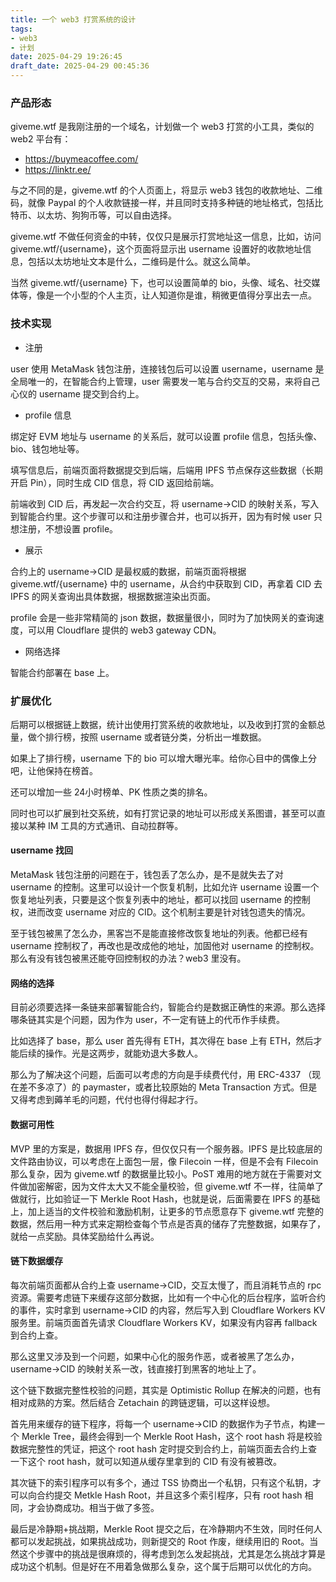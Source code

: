 ```yaml
---
title: 一个 web3 打赏系统的设计
tags: 
- web3
- 计划
date: 2025-04-29 19:26:45
draft_date: 2025-04-29 00:45:36
---
```


### 产品形态

giveme.wtf 是我刚注册的一个域名，计划做一个 web3 打赏的小工具，类似的 web2 平台有：

- https://buymeacoffee.com/
- https://linktr.ee/

与之不同的是，giveme.wtf 的个人页面上，将显示 web3 钱包的收款地址、二维码，就像 Paypal 的个人收款链接一样，并且同时支持多种链的地址格式，包括比特币、以太坊、狗狗币等，可以自由选择。

giveme.wtf 不做任何资金的中转，仅仅只是展示打赏地址这一信息，比如，访问 giveme.wtf/{username}，这个页面将显示出 username 设置好的收款地址信息，包括以太坊地址文本是什么，二维码是什么。就这么简单。

当然 giveme.wtf/{username} 下，也可以设置简单的 bio，头像、域名、社交媒体等，像是一个小型的个人主页，让人知道你是谁，稍微更值得分享出去一点。

### 技术实现

- 注册

user 使用 MetaMask 钱包注册，连接钱包后可以设置 username，username 是全局唯一的，在智能合约上管理，user 需要发一笔与合约交互的交易，来将自己心仪的 username 提交到合约上。

- profile 信息

绑定好 EVM 地址与 username 的关系后，就可以设置 profile 信息，包括头像、bio、钱包地址等。

填写信息后，前端页面将数据提交到后端，后端用 IPFS 节点保存这些数据（长期开启 Pin），同时生成 CID 信息，将 CID 返回给前端。

前端收到 CID 后，再发起一次合约交互，将 username->CID 的映射关系，写入到智能合约里。这个步骤可以和注册步骤合并，也可以拆开，因为有时候 user 只想注册，不想设置 profile。

- 展示

合约上的 username->CID 是最权威的数据，前端页面将根据 giveme.wtf/{username} 中的 username，从合约中获取到 CID，再拿着 CID 去 IPFS 的网关查询出具体数据，根据数据渲染出页面。

profile 会是一些非常精简的 json 数据，数据量很小，同时为了加快网关的查询速度，可以用 Cloudflare 提供的 web3 gateway CDN。

- 网络选择

智能合约部署在 base 上。

### 扩展优化

后期可以根据链上数据，统计出使用打赏系统的收款地址，以及收到打赏的金额总量，做个排行榜，按照 username 或者链分类，分析出一堆数据。

如果上了排行榜，username 下的 bio 可以增大曝光率。给你心目中的偶像上分吧，让他保持在榜首。

还可以增加一些 24小时榜单、PK 性质之类的排名。

同时也可以扩展到社交系统，如有打赏记录的地址可以形成关系图谱，甚至可以直接以某种 IM 工具的方式通讯、自动拉群等。

#### username 找回

MetaMask 钱包注册的问题在于，钱包丢了怎么办，是不是就失去了对 username 的控制。这里可以设计一个恢复机制，比如允许 username 设置一个恢复地址列表，只要是这个恢复列表中的地址，都可以找回 username 的控制权，进而改变 username 对应的 CID。这个机制主要是针对钱包遗失的情况。

至于钱包被黑了怎么办，黑客岂不是能直接修改恢复地址的列表。他都已经有 username 控制权了，再改也是改成他的地址，加固他对 username 的控制权。那么有没有钱包被黑还能夺回控制权的办法？web3 里没有。

#### 网络的选择

目前必须要选择一条链来部署智能合约，智能合约是数据正确性的来源。那么选择哪条链其实是个问题，因为作为 user，不一定有链上的代币作手续费。

比如选择了 base，那么 user 首先得有 ETH，其次得在 base 上有 ETH，然后才能后续的操作。光是这两步，就能劝退大多数人。

那么为了解决这个问题，后面可以考虑的方向是手续费代付，用 ERC-4337 （现在差不多凉了）的 paymaster，或者比较原始的 Meta Transaction 方式。但是又得考虑到薅羊毛的问题，代付也得付得起才行。

#### 数据可用性

MVP 里的方案是，数据用 IPFS 存，但仅仅只有一个服务器。IPFS 是比较底层的文件路由协议，可以考虑在上面包一层，像 Filecoin 一样，但是不会有 Filecoin 那么复杂，因为 giveme.wtf 的数据量比较小。PoST 难用的地方就在于需要对文件做加密解密，因为文件太大又不能全量校验，但 giveme.wtf 不一样，往简单了做就行，比如验证一下 Merkle Root Hash，也就是说，后面需要在 IPFS 的基础上，加上适当的文件校验和激励机制，让更多的节点愿意存下 giveme.wtf 完整的数据，然后用一种方式来定期检查每个节点是否真的储存了完整数据，如果存了，就给一点奖励。具体奖励给什么再说。

#### 链下数据缓存

每次前端页面都从合约上查 username->CID，交互太慢了，而且消耗节点的 rpc 资源。需要考虑链下来缓存这部分数据，比如有一个中心化的后台程序，监听合约的事件，实时拿到 username->CID 的内容，然后写入到 Cloudflare Workers KV 服务里。前端页面首先请求 Cloudflare Workers KV，如果没有内容再 fallback 到合约上查。

那么这里又涉及到一个问题，如果中心化的服务作恶，或者被黑了怎么办，username->CID 的映射关系一改，钱直接打到黑客的地址上了。

这个链下数据完整性校验的问题，其实是 Optimistic Rollup 在解决的问题，也有相对成熟的方案。然后结合 Zetachain 的跨链逻辑，可以这样设想。

首先用来缓存的链下程序，将每一个 username->CID 的数据作为子节点，构建一个 Merkle Tree，最终会得到一个 Merkle Root Hash，这个 root hash 将是校验数据完整性的凭证，把这个 root hash 定时提交到合约上，前端页面去合约上查一下这个 root hash，就可以知道从缓存里拿到的 CID 有没有被篡改。

其次链下的索引程序可以有多个，通过 TSS 协商出一个私钥，只有这个私钥，才可以向合约提交 Metkle Hash Root，并且这多个索引程序，只有 root hash 相同，才会协商成功。相当于做了多签。

最后是冷静期+挑战期，Merkle Root 提交之后，在冷静期内不生效，同时任何人都可以发起挑战，如果挑战成功，则新提交的 Root 作废，继续用旧的 Root。当然这个步骤中的挑战是很麻烦的，得考虑到怎么发起挑战，尤其是怎么挑战才算是成功这个机制。但是好在不用着急做那么复杂，这个属于后期可以优化的方向。


